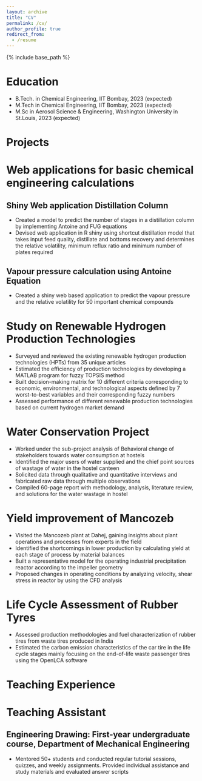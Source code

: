 ```yaml
---
layout: archive
title: "CV"
permalink: /cv/
author_profile: true
redirect_from:
  - /resume
---
```


{% include base_path %}

Education
======
* B.Tech. in Chemical Engineering, IIT Bombay, 2023 (expected)
* M.Tech in  Chemical Engineering, IIT Bombay, 2023 (expected)
* M.Sc in Aerosol Science & Engineering, Washington University in St.Louis, 2023 (expected)

Projects
========
# Web applications for basic chemical engineering calculations
## Shiny Web application Distillation Column
* Created a model to predict the number of stages in a distillation column by implementing Antoine and FUG equations
* Devised web application in R shiny using shortcut distillation model that takes input feed quality, distillate and bottoms recovery and determines the relative volatility, minimum reflux ratio and minimum number of plates required

## Vapour pressure calculation using Antoine Equation
* Created a shiny web based application to predict the vapour pressure and the relative volatility for 50 important chemical compounds 

# Study on Renewable Hydrogen Production Technologies
* Surveyed and reviewed the existing renewable hydrogen production technologies (HPTs) from 35 unique articles
* Estimated the efficiency of production technologies by developing a MATLAB program for fuzzy TOPSIS method
* Built decision-making matrix for 10 different criteria corresponding to economic, environmental, and technological aspects defined by 7 worst-to-best variables and their corresponding fuzzy numbers
* Assessed performance of different renewable production technologies based on current hydrogen market demand

# Water Conservation Project 
* Worked under the sub-project analysis of Behavioral change of stakeholders towards water consumption at hostels
* Identified the major users of water supplied and the chief point sources of wastage of water in the hostel canteen
* Solicited data through qualitative and quantitative interviews and fabricated raw data through multiple observations
* Compiled 60-page report with methodology, analysis, literature review, and solutions for the water wastage in hostel

# Yield improvement of Mancozeb
* Visited the Mancozeb plant at Dahej, gaining insights about plant operations and processes from experts in the field
* Identified the shortcomings in lower production by calculating yield at each stage of process by material balances
* Built a representative model for the operating industrial precipitation reactor according to the impeller geometry
* Proposed changes in operating conditions by analyzing velocity, shear stress in reactor by using the CFD analysis

# Life Cycle Assessment of Rubber Tyres
* Assessed production methodologies and fuel characterization of rubber tires from waste tires produced in India
* Estimated the carbon emission characteristics of the car tire in the life cycle stages mainly focusing on the end-of-life waste passenger tires  using the OpenLCA software

Teaching Experience
===================
# Teaching Assistant 
## Engineering Drawing: First-year undergraduate course, Department of Mechanical Engineering
* Mentored 50+ students and conducted regular tutorial sessions, quizzes, and weekly assignments. Provided individual assistance and study materials and evaluated answer scripts
